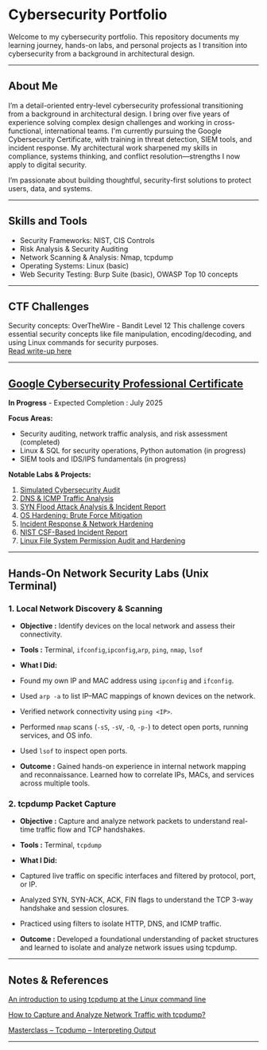 # Cybersecurity Portfolio

Welcome to my cybersecurity portfolio. This repository documents my learning journey, hands-on labs, and personal projects as I transition into cybersecurity from a background in architectural design.

---

## About Me

I’m a detail-oriented entry-level cybersecurity professional transitioning from a background in architectural design. I bring over five years of experience solving complex design challenges and working in cross-functional, international teams. I'm currently pursuing the Google Cybersecurity Certificate, with training in threat detection, SIEM tools, and incident response. My architectural work sharpened my skills in compliance, systems thinking, and conflict resolution—strengths I now apply to digital security.

I’m passionate about building thoughtful, security-first solutions to protect users, data, and systems.

---

## Skills and Tools
- Security Frameworks: NIST, CIS Controls  
- Risk Analysis & Security Auditing  
- Network Scanning & Analysis: Nmap, tcpdump  
- Operating Systems: Linux (basic)  
- Web Security Testing: Burp Suite (basic), OWASP Top 10 concepts 

---

## CTF Challenges
Security concepts: OverTheWire - Bandit Level 12 
This challenge covers essential security concepts like file manipulation, encoding/decoding, and using Linux commands for security purposes.  
[Read write-up here](/OverTheWire-Bandit.md)

---

## [Google Cybersecurity Professional Certificate](https://www.coursera.org/professional-certificates/google-cybersecurity)
**In Progress** - Expected Completion : July 2025

**Focus Areas:**
- Security auditing, network traffic analysis, and risk assessment (completed)  
- Linux & SQL for security operations, Python automation (in progress)  
- SIEM tools and IDS/IPS fundamentals (in progress) 

**Notable Labs & Projects:**
1. [Simulated Cybersecurity Audit](/Projects-Google-cybersecurity-professional-certificate/01_Cybersecurity%20Audit.md)
2. [DNS & ICMP Traffic Analysis](/Projects-Google-cybersecurity-professional-certificate/02_DNS%20&%20ICMP%20Traffic%20Analysis.md)
3. [SYN Flood Attack Analysis & Incident Report](/Projects-Google-cybersecurity-professional-certificate/03_SYN%20Flood%20Attack%20Analysis.md)
4. [OS Hardening: Brute Force Mitigation](/Projects-Google-cybersecurity-professional-certificate/04_OS%20hardening.md)
5. [Incident Response & Network Hardening](/Projects-Google-cybersecurity-professional-certificate/05_Network%20hardening%20analysis.md)
6. [NIST CSF-Based Incident Report](/Projects-Google-cybersecurity-professional-certificate/06_NIST%20CSF-Based%20Incident%20Report.md)
7. [Linux File System Permission Audit and Hardening](/Projects-Google-cybersecurity-professional-certificate/07_Linux%20File%20Permission%20Audit)

---

## Hands-On Network Security Labs (Unix Terminal)

### 1. Local Network Discovery & Scanning

- __Objective :__ Identify devices on the local network and assess their connectivity.

- __Tools :__ Terminal, `ifconfig`,`ipconfig`,`arp`, `ping`, `nmap`, `lsof`

- __What I Did:__
* Found my own IP and MAC address using `ipconfig` and `ifconfig`.

* Used `arp -a` to list IP–MAC mappings of known devices on the network.

* Verified network connectivity using `ping <IP>`.

* Performed `nmap` scans (`-sS`, `-sV`, `-O`, `-p-`) to detect open ports, running services, and OS info.

* Used `lsof` to inspect open ports.

- __Outcome :__ Gained hands-on experience in internal network mapping and reconnaissance. Learned how to correlate IPs, MACs, and services across multiple tools.

### 2. tcpdump Packet Capture

- __Objective :__ Capture and analyze network packets to understand real-time traffic flow and TCP handshakes.

- __Tools :__ Terminal, `tcpdump`

- __What I Did:__

* Captured live traffic on specific interfaces and filtered by protocol, port, or IP.

* Analyzed SYN, SYN-ACK, ACK, FIN flags to understand the TCP 3-way handshake and session closures.

* Practiced using filters to isolate HTTP, DNS, and ICMP traffic.

- __Outcome :__ Developed a foundational understanding of packet structures and learned to isolate and analyze network issues using tcpdump.

---

## Notes & References
[An introduction to using tcpdump at the Linux command line](https://opensource.com/article/18/10/introduction-tcpdump)

[How to Capture and Analyze Network Traffic with tcpdump?](https://geekflare.com/cloud/tcpdump-examples/)

[Masterclass – Tcpdump – Interpreting Output](https://packetpushers.net/blog/masterclass-tcpdump-interpreting-output/)

---
